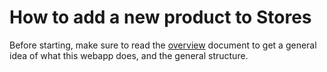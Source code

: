 # How to add a new product to Stores

Before starting, make sure to read the [overview](overview.md) document to get a general idea of what this webapp does, and the general structure.
